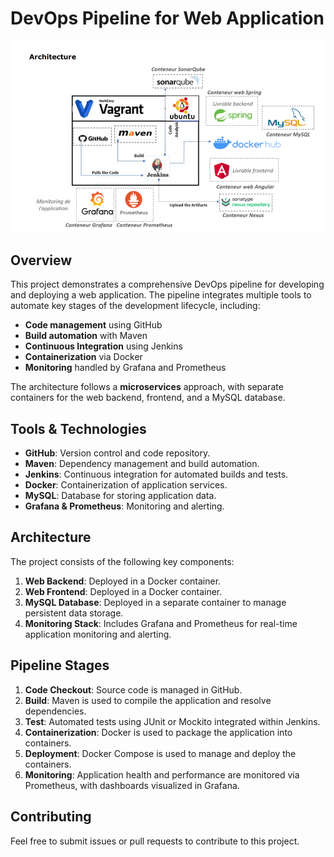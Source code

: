 # DevOps Pipeline for Web Application

![Project Image](https://github.com/Achreef01/5ARCTIC4-G2-Kaddem/blob/main/devops%20architecture.PNG)

## Overview
This project demonstrates a comprehensive DevOps pipeline for developing and deploying a web application. The pipeline integrates multiple tools to automate key stages of the development lifecycle, including:

- **Code management** using GitHub
- **Build automation** with Maven
- **Continuous Integration** using Jenkins
- **Containerization** via Docker
- **Monitoring** handled by Grafana and Prometheus

The architecture follows a **microservices** approach, with separate containers for the web backend, frontend, and a MySQL database.

## Tools & Technologies

- **GitHub**: Version control and code repository.
- **Maven**: Dependency management and build automation.
- **Jenkins**: Continuous integration for automated builds and tests.
- **Docker**: Containerization of application services.
- **MySQL**: Database for storing application data.
- **Grafana & Prometheus**: Monitoring and alerting.

## Architecture

The project consists of the following key components:
1. **Web Backend**: Deployed in a Docker container.
2. **Web Frontend**: Deployed in a Docker container.
3. **MySQL Database**: Deployed in a separate container to manage persistent data storage.
4. **Monitoring Stack**: Includes Grafana and Prometheus for real-time application monitoring and alerting.

## Pipeline Stages

1. **Code Checkout**: Source code is managed in GitHub.
2. **Build**: Maven is used to compile the application and resolve dependencies.
3. **Test**: Automated tests using JUnit or Mockito integrated within Jenkins.
4. **Containerization**: Docker is used to package the application into containers.
5. **Deployment**: Docker Compose is used to manage and deploy the containers.
6. **Monitoring**: Application health and performance are monitored via Prometheus, with dashboards visualized in Grafana.

## Contributing
Feel free to submit issues or pull requests to contribute to this project.
